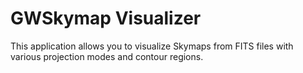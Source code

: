 # GWSkymap Visualizer
This application allows you to visualize Skymaps from FITS files with various projection modes and contour regions.
